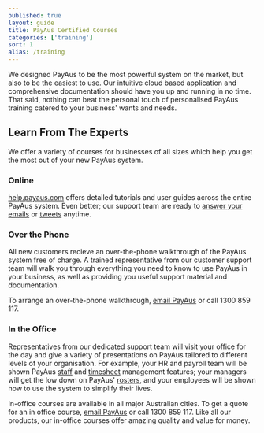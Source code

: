 ```yaml
---
published: true
layout: guide
title: PayAus Certified Courses
categories: ['training']
sort: 1
alias: /training
---
```


We designed PayAus to be the most powerful system on the market, but also to be the easiest to use. Our intuitive cloud based application and comprehensive documentation should have you up and running in no time. That said, nothing can beat the personal touch of personalised PayAus training catered to your business' wants and needs.

## Learn From The Experts

We offer a variety of courses for businesses of all sizes which help you get the most out of your new PayAus system.

### Online

[help.payaus.com](http://help.payaus.com/index.html) offers detailed tutorials and user guides across the entire PayAus system. Even better; our support team are ready to [answer your emails](http://www.payaus.com/about) or [tweets](http://twitter.com/payauspayroll) anytime.

### Over the Phone

All new customers recieve an over-the-phone walkthrough of the PayAus system free of charge. A trained representative from our customer support team will walk you through everything you need to know to use PayAus in your business, as well as providing you useful support material and documentation.

To arrange an over-the-phone walkthrough, [email PayAus](http://www.payaus.com/about) or call 1300 859 117.

### In the Office

Representatives from our dedicated support team will visit your office for the day and give a variety of presentations on PayAus tailored to different levels of your organisation. For example, your HR and payroll team will be shown PayAus [staff](../../staff/intro/) and [timesheet](../../timesheets/intro/) management features; your managers will get the low down on PayAus' [rosters](../../rosters/intro/), and your employees will be shown how to use the system to simplify their lives.

In-office courses are available in all major Australian cities. To get a quote for an in office course, [email PayAus](http://www.payaus.com/about) or call 1300 859 117. Like all our products, our in-office courses offer amazing quality and value for money.